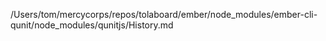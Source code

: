 /Users/tom/mercycorps/repos/tolaboard/ember/node_modules/ember-cli-qunit/node_modules/qunitjs/History.md